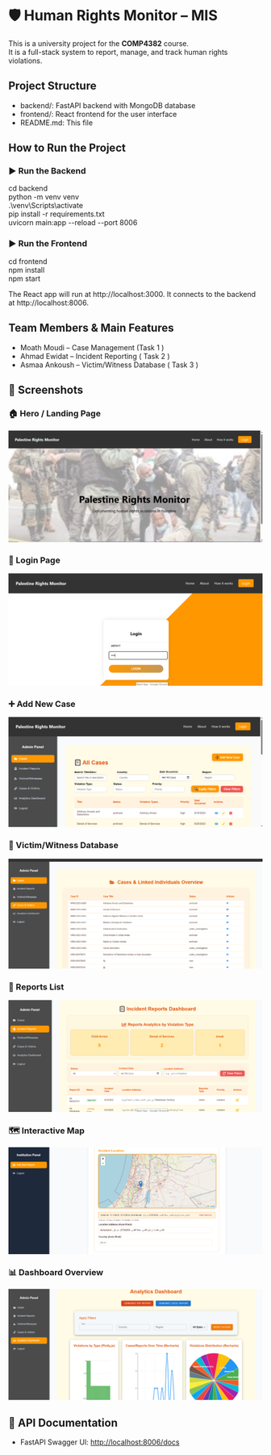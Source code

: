 # 🛡️ Human Rights Monitor – MIS
This is a university project for the **COMP4382** course.  
It is a full-stack system to report, manage, and track human rights violations.

## Project Structure
- backend/: FastAPI backend with MongoDB database  
- frontend/: React frontend for the user interface  
- README.md: This file

## How to Run the Project

### ▶️ Run the Backend

cd backend  
python -m venv venv  
.\venv\Scripts\activate  
pip install -r requirements.txt  
uvicorn main:app --reload --port 8006

### ▶️ Run the Frontend

cd frontend  
npm install  
npm start

The React app will run at http://localhost:3000.
It connects to the backend at http://localhost:8006.

## Team Members & Main Features

- Moath Moudi – Case Management (Task 1 )  
- Ahmad Ewidat – Incident Reporting ( Task 2 ) 
- Asmaa Ankoush – Victim/Witness Database ( Task 3 )

## 📸 Screenshots

### 🏠 Hero / Landing Page
![Hero Page](backend/screenshots/hero.png)

### 🔐 Login Page
![Login Page](backend/screenshots/login.PNG)

### ➕ Add New Case
![Add Case](backend/screenshots/addCase.PNG)

### 🧍 Victim/Witness Database
![Victim Page](backend/screenshots/victims.PNG)

### 📄 Reports List
![Reports Page](backend/screenshots/reports.PNG)


### 🗺️ Interactive Map
![Map Page](backend/screenshots/map.PNG)

### 📊 Dashboard Overview
![Dashboard](backend/screenshots/dashord.PNG)



## 📄 API Documentation
- FastAPI Swagger UI: [http://localhost:8006/docs](http://localhost:8006/docs)

